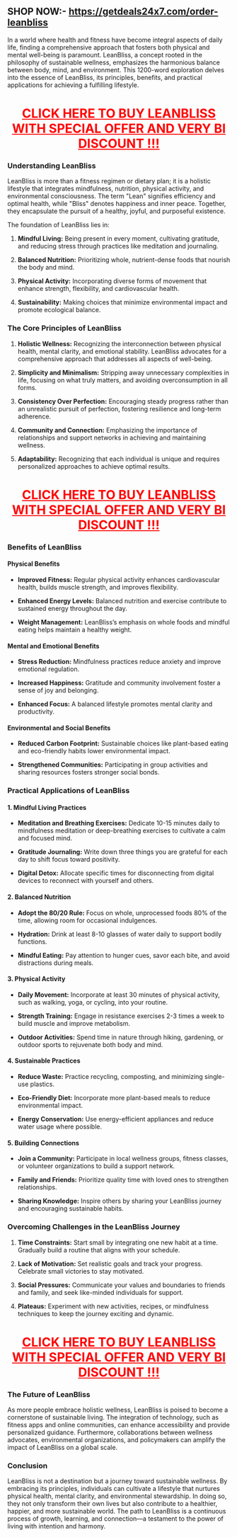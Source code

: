 <h2 data-pm-slice="1 1 []">SHOP NOW:- <a href="https://getdeals24x7.com/order-leanbliss">https://getdeals24x7.com/order-leanbliss</a></h2>
<p data-pm-slice="1 1 []">In a world where health and fitness have become integral aspects of daily life, finding a comprehensive approach that fosters both physical and mental well-being is paramount. LeanBliss, a concept rooted in the philosophy of sustainable wellness, emphasizes the harmonious balance between body, mind, and environment. This 1200-word exploration delves into the essence of LeanBliss, its principles, benefits, and practical applications for achieving a fulfilling lifestyle.</p>
<h1 style="text-align: center;"><span style="color: #ff0000;"><a style="color: #ff0000;" href="https://getdeals24x7.com/order-leanbliss">CLICK HERE TO BUY LEANBLISS WITH SPECIAL OFFER AND VERY BI DISCOUNT !!!</a></span></h1>
<h3>Understanding LeanBliss</h3>
<p>LeanBliss is more than a fitness regimen or dietary plan; it is a holistic lifestyle that integrates mindfulness, nutrition, physical activity, and environmental consciousness. The term "Lean" signifies efficiency and optimal health, while "Bliss" denotes happiness and inner peace. Together, they encapsulate the pursuit of a healthy, joyful, and purposeful existence.</p>
<p>The foundation of LeanBliss lies in:</p>
<ol start="1" data-spread="false">
<li>
<p><strong>Mindful Living:</strong> Being present in every moment, cultivating gratitude, and reducing stress through practices like meditation and journaling.</p>
</li>
<li>
<p><strong>Balanced Nutrition:</strong> Prioritizing whole, nutrient-dense foods that nourish the body and mind.</p>
</li>
<li>
<p><strong>Physical Activity:</strong> Incorporating diverse forms of movement that enhance strength, flexibility, and cardiovascular health.</p>
</li>
<li>
<p><strong>Sustainability:</strong> Making choices that minimize environmental impact and promote ecological balance.</p>
</li>
</ol>
<h3>The Core Principles of LeanBliss</h3>
<ol start="1" data-spread="true">
<li>
<p><strong>Holistic Wellness:</strong> Recognizing the interconnection between physical health, mental clarity, and emotional stability. LeanBliss advocates for a comprehensive approach that addresses all aspects of well-being.</p>
</li>
<li>
<p><strong>Simplicity and Minimalism:</strong> Stripping away unnecessary complexities in life, focusing on what truly matters, and avoiding overconsumption in all forms.</p>
</li>
<li>
<p><strong>Consistency Over Perfection:</strong> Encouraging steady progress rather than an unrealistic pursuit of perfection, fostering resilience and long-term adherence.</p>
</li>
<li>
<p><strong>Community and Connection:</strong> Emphasizing the importance of relationships and support networks in achieving and maintaining wellness.</p>
</li>
<li>
<p><strong>Adaptability:</strong> Recognizing that each individual is unique and requires personalized approaches to achieve optimal results.</p>
</li>
</ol>
<h1 style="text-align: center;"><span style="color: #ff0000;"><a style="color: #ff0000;" href="https://getdeals24x7.com/order-leanbliss">CLICK HERE TO BUY LEANBLISS WITH SPECIAL OFFER AND VERY BI DISCOUNT !!!</a></span></h1>
<h3>Benefits of LeanBliss</h3>
<h4>Physical Benefits</h4>
<ul data-spread="false">
<li>
<p><strong>Improved Fitness:</strong> Regular physical activity enhances cardiovascular health, builds muscle strength, and improves flexibility.</p>
</li>
<li>
<p><strong>Enhanced Energy Levels:</strong> Balanced nutrition and exercise contribute to sustained energy throughout the day.</p>
</li>
<li>
<p><strong>Weight Management:</strong> LeanBliss&rsquo;s emphasis on whole foods and mindful eating helps maintain a healthy weight.</p>
</li>
</ul>
<h4>Mental and Emotional Benefits</h4>
<ul data-spread="false">
<li>
<p><strong>Stress Reduction:</strong> Mindfulness practices reduce anxiety and improve emotional regulation.</p>
</li>
<li>
<p><strong>Increased Happiness:</strong> Gratitude and community involvement foster a sense of joy and belonging.</p>
</li>
<li>
<p><strong>Enhanced Focus:</strong> A balanced lifestyle promotes mental clarity and productivity.</p>
</li>
</ul>
<h4>Environmental and Social Benefits</h4>
<ul data-spread="false">
<li>
<p><strong>Reduced Carbon Footprint:</strong> Sustainable choices like plant-based eating and eco-friendly habits lower environmental impact.</p>
</li>
<li>
<p><strong>Strengthened Communities:</strong> Participating in group activities and sharing resources fosters stronger social bonds.</p>
</li>
</ul>
<h3>Practical Applications of LeanBliss</h3>
<h4>1. Mindful Living Practices</h4>
<ul data-spread="false">
<li>
<p><strong>Meditation and Breathing Exercises:</strong> Dedicate 10-15 minutes daily to mindfulness meditation or deep-breathing exercises to cultivate a calm and focused mind.</p>
</li>
<li>
<p><strong>Gratitude Journaling:</strong> Write down three things you are grateful for each day to shift focus toward positivity.</p>
</li>
<li>
<p><strong>Digital Detox:</strong> Allocate specific times for disconnecting from digital devices to reconnect with yourself and others.</p>
</li>
</ul>
<h4>2. Balanced Nutrition</h4>
<ul data-spread="false">
<li>
<p><strong>Adopt the 80/20 Rule:</strong> Focus on whole, unprocessed foods 80% of the time, allowing room for occasional indulgences.</p>
</li>
<li>
<p><strong>Hydration:</strong> Drink at least 8-10 glasses of water daily to support bodily functions.</p>
</li>
<li>
<p><strong>Mindful Eating:</strong> Pay attention to hunger cues, savor each bite, and avoid distractions during meals.</p>
</li>
</ul>
<h4>3. Physical Activity</h4>
<ul data-spread="false">
<li>
<p><strong>Daily Movement:</strong> Incorporate at least 30 minutes of physical activity, such as walking, yoga, or cycling, into your routine.</p>
</li>
<li>
<p><strong>Strength Training:</strong> Engage in resistance exercises 2-3 times a week to build muscle and improve metabolism.</p>
</li>
<li>
<p><strong>Outdoor Activities:</strong> Spend time in nature through hiking, gardening, or outdoor sports to rejuvenate both body and mind.</p>
</li>
</ul>
<h4>4. Sustainable Practices</h4>
<ul data-spread="false">
<li>
<p><strong>Reduce Waste:</strong> Practice recycling, composting, and minimizing single-use plastics.</p>
</li>
<li>
<p><strong>Eco-Friendly Diet:</strong> Incorporate more plant-based meals to reduce environmental impact.</p>
</li>
<li>
<p><strong>Energy Conservation:</strong> Use energy-efficient appliances and reduce water usage where possible.</p>
</li>
</ul>
<h4>5. Building Connections</h4>
<ul data-spread="false">
<li>
<p><strong>Join a Community:</strong> Participate in local wellness groups, fitness classes, or volunteer organizations to build a support network.</p>
</li>
<li>
<p><strong>Family and Friends:</strong> Prioritize quality time with loved ones to strengthen relationships.</p>
</li>
<li>
<p><strong>Sharing Knowledge:</strong> Inspire others by sharing your LeanBliss journey and encouraging sustainable habits.</p>
</li>
</ul>
<h3>Overcoming Challenges in the LeanBliss Journey</h3>
<ol start="1" data-spread="false">
<li>
<p><strong>Time Constraints:</strong> Start small by integrating one new habit at a time. Gradually build a routine that aligns with your schedule.</p>
</li>
<li>
<p><strong>Lack of Motivation:</strong> Set realistic goals and track your progress. Celebrate small victories to stay motivated.</p>
</li>
<li>
<p><strong>Social Pressures:</strong> Communicate your values and boundaries to friends and family, and seek like-minded individuals for support.</p>
</li>
<li>
<p><strong>Plateaus:</strong> Experiment with new activities, recipes, or mindfulness techniques to keep the journey exciting and dynamic.</p>
</li>
</ol>
<h1 style="text-align: center;"><span style="color: #ff0000;"><a style="color: #ff0000;" href="https://getdeals24x7.com/order-leanbliss">CLICK HERE TO BUY LEANBLISS WITH SPECIAL OFFER AND VERY BI DISCOUNT !!!</a></span></h1>
<h3>The Future of LeanBliss</h3>
<p>As more people embrace holistic wellness, LeanBliss is poised to become a cornerstone of sustainable living. The integration of technology, such as fitness apps and online communities, can enhance accessibility and provide personalized guidance. Furthermore, collaborations between wellness advocates, environmental organizations, and policymakers can amplify the impact of LeanBliss on a global scale.</p>
<h3>Conclusion</h3>
<p>LeanBliss is not a destination but a journey toward sustainable wellness. By embracing its principles, individuals can cultivate a lifestyle that nurtures physical health, mental clarity, and environmental stewardship. In doing so, they not only transform their own lives but also contribute to a healthier, happier, and more sustainable world. The path to LeanBliss is a continuous process of growth, learning, and connection&mdash;a testament to the power of living with intention and harmony.</p>
